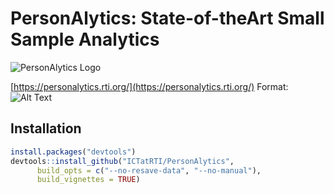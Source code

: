 PersonAlytics: State-of-theArt Small Sample Analytics 
========================================================

![PersonAlytics Logo]("http://pact.eastus.cloudapp.azure.com/Content/personalytics-logo.jpg")

[https://personalytics.rti.org/](https://personalytics.rti.org/)
Format: ![Alt Text](url)

## Installation

```r
install.packages("devtools")
devtools::install_github("ICTatRTI/PersonAlytics", 
      build_opts = c("--no-resave-data", "--no-manual"),
      build_vignettes = TRUE)
```
